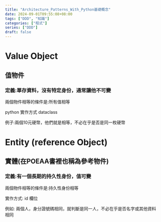 ```yaml
---
title: "Architecture_Patterns_With_Python基礎概念"
date: 2024-09-01T09:55:08+08:00
tags: ["DDD", "知識"]
categories: ["程式"]
series: ["DDD"]
draft: false
---
```


# Value Object 
## 值物件
### 定義:單存資料，沒有特定身份，通常讓他不可變
兩個物件相等的條件是:所有值相等

python 實作方式 dataclass

例子:兩個10元硬幣，他們就是相等，不必在乎是否是同一枚硬幣



# Entity (reference Object)
## 實體(在POEAA書裡也稱為參考物件)
### 定義:有一個長期的持久性身份，值可變
兩個物件相等的條件是:持久性身份相等

實作方式: id 欄位

例如: 兩個人，身分證號碼相同，就判斷是同一人，不必在乎是否名字或其他資料相同